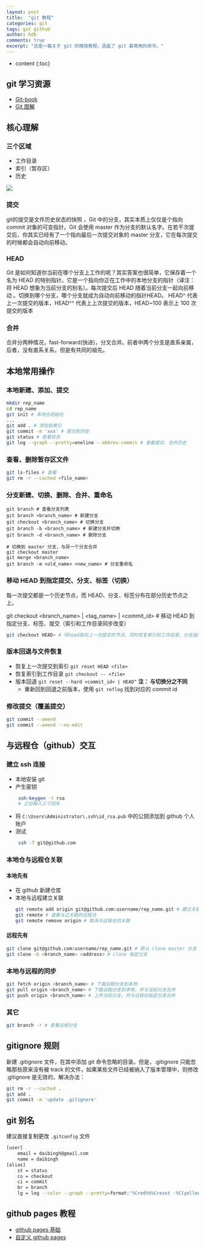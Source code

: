 ```yaml
---
layout: post
title:  "git 教程"
categories: git
tags: git github
author: hdb
comments: true
excerpt: "这是一篇关于 git 的精简教程，涵盖了 git 最常用的命令。"
---
```


* content
{:toc}

## git 学习资源

- [Git-book](https://git-scm.com/book/zh/v2)
- [Git 图解](http://marklodato.github.io/visual-git-guide/index-zh-cn.html#basic-usage)

## 核心理解

### 三个区域

- 工作目录
- 索引（暂存区）
- 历史

![](http://marklodato.github.io/visual-git-guide/basic-usage.svg)

### 提交

git的提交是文件历史状态的快照 ，Git 中的分支，其实本质上仅仅是个指向 commit 对象的可变指针。Git 会使用 master 作为分支的默认名字。在若干次提交后，你其实已经有了一个指向最后一次提交对象的 master 分支，它在每次提交的时候都会自动向前移动。

### HEAD

Git 是如何知道你当前在哪个分支上工作的呢？其实答案也很简单，它保存着一个名为 HEAD 的特别指针。它是一个指向你正在工作中的本地分支的指针（译注：将 HEAD 想象为当前分支的别名）。每次提交后 HEAD 随着当前分支一起向前移动 。切换到哪个分支，哪个分支就成为自动向前移动的指针HEAD。 HEAD^ 代表上一次提交的版本，HEAD^^ 代表上上次提交的版本，HEAD~100 表示上 100 次提交的版本

### 合并

合并分两种情况，fast-forward(快进)，分叉合并。前者中两个分支是直系亲属，后者，没有直系关系，但是有共同的祖先。

## 本地常用操作

### 本地新建、添加、提交

```sh
mkdir rep_name
cd rep_name
git init # 本地仓初始化
...
git add . # 添加到索引
git commit -m 'xxx' # 提交到历史
git status # 查看状态
git log --graph --pretty=oneline --abbrev-commit # 查看提交、合并历史
```

### 查看、删除暂存区文件

```sh
git ls-files # 查看
git rm -r --cached <file_name>
```

### 分支新建、切换、删除、合并、重命名

```
git branch # 查看分支列表
git branch <branch_name> # 新建分支
git checkout <branch_name> # 切换分支
git branch -b <branch_name> # 新建分支并切换
git branch -d <branch_name> # 删除分支

# 切换到 master 分支，与另一个分支合并
git checkout master
git merge <branch_name>
git branch -m <old_name> <new_name> # 分支重命名
```

### 移动 HEAD 到指定提交、分支、标签（切换）

每一次提交都是一个历史节点，而 HEAD、分支、标签分布在部分历史节点之上。

git checkout <branch_name> | <tag_name> | <commit_id> # 移动 HEAD 到指定分支、标签、提交（索引和工作目录同步改变）

```sh
git checkout HEAD~ # 将head指向上一次提交的节点，同时恢复索引和工作目录，分支指向不动
```

### 版本回退与文件恢复

- 恢复上一次提交到索引 `git reset HEAD <file>`
- 恢复索引到工作目录 `git checkout -- <file>`
- 版本回退 `git reset --hard <commit_id> | HEAD^`  **注： 与切换分之不同**
    - 重新回到回退之前版本，使用 `git reflog` 找到对应的 commit id

### 修改提交（覆盖提交）

```sh
git commit --amend
git commit --amend --no-edit
```

## 与远程仓（github）交互

### 建立 ssh 连接

- 本地安装 git
- 产生密钥
    ```sh
     ssh-keygen -t rsa
     # 之后输入三个回车
    ```
- 将 `C:\Users\Administrator\.ssh\id_rsa.pub` 中的公钥添加到 github 个人账户
- 测试
    ```sh
     ssh -T git@github.com
    ```

### 本地仓与远程仓关联

#### 本地先有

- 在 github 新建仓库
- 本地与远程建立关联
    ```sh
    git remote add origin git@github.com:username/rep_name.git # 建立关联
    git remote # 查看与之关联的远程仓
    git remote remove origin # 取消与远程仓的关联
    ```

#### 远程先有

```sh
git clone git@github.com:username/rep_name.git # 默认 clone master 分支
git clone -b <branch_name> <address> # clone 指定分支
```

### 本地与远程的同步

```sh
git fetch origin <branch_name> # 下载远程分支到本地
git pull origin <branch_name> # 下载远程分支到本地，并与当前分支合并
git push origin <branch_name> # 上传当前分支，并与远程仓指定分支合并
```

### 其它

```sh
git branch -r # 查看远程分支
```

## gitignore 规则

新建 .gitignore 文件，在其中添加 git 命令忽略的目录。但是，.gitignore 只能忽略那些原来没有被 track 的文件，如果某些文件已经被纳入了版本管理中，则修改 .gitignore 是无效的，解决办法：

```sh
git rm -r --cached .
git add .
git commit -m 'update .gitignore'
```

## git 别名

建议直接复制更改 `.gitconfig` 文件

```sh
[user]
	email = daibingh@gmail.com
	name = daibingh
[alias]
	st = status
	co = checkout
	ci = commit
	br = branch
	lg = log --color --graph --pretty=format:'%Cred%h%Creset -%C(yellow)%d%Creset %s %Cgreen(%cr) %C(bold blue)<%an>%Creset' --abbrev-commit

```

## github pages 教程

- [github pages 基础](https://help.github.com/categories/github-pages-basics/)
- [自定义 github pages](https://help.github.com/categories/customizing-github-pages/)
